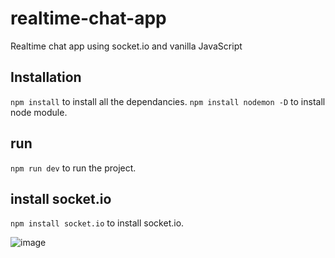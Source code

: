 # realtime-chat-app
Realtime chat app using socket.io and vanilla JavaScript

## Installation 
`npm install` to install all the dependancies.
`npm install nodemon -D` to install node module.
## run
`npm run dev` to run the project.
## install socket.io
`npm install socket.io` to install socket.io.


![image](https://github.com/Avinash8225048544/Realtime-chat-app/assets/78852355/0fee7c1d-8cd9-4406-aedc-be76a52fd162)

